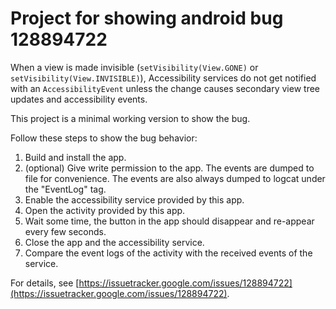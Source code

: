 Project for showing android bug 128894722
=========================================

When a view is made invisible (`setVisibility(View.GONE)` or `setVisibility(View.INVISIBLE)`),
Accessibility services do not get notified with an `AccessibilityEvent` unless the change
causes secondary view tree updates and accessibility events.

This project is a minimal working version to show the bug.

Follow these steps to show the bug behavior:
1. Build and install the app.
2. (optional) Give write permission to the app. The events are dumped to file for convenience. The events are also always dumped to logcat under the "EventLog" tag.
3. Enable the accessibility service provided by this app.
4. Open the activity provided by this app.
5. Wait some time, the button in the app should disappear and re-appear every few seconds.
6. Close the app and the accessibility service.
7. Compare the event logs of the activity with the received events of the service.

For details, see [https://issuetracker.google.com/issues/128894722](https://issuetracker.google.com/issues/128894722).